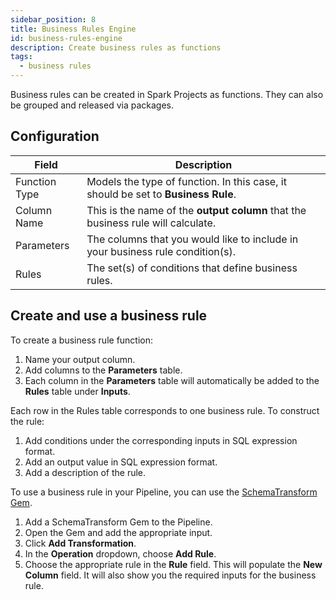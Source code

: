 ```yaml
---
sidebar_position: 8
title: Business Rules Engine
id: business-rules-engine
description: Create business rules as functions
tags:
  - business rules
---
```


Business rules can be created in Spark Projects as functions. They can also be grouped and released via packages.

## Configuration

| Field         | Description                                                                       |
| ------------- | --------------------------------------------------------------------------------- |
| Function Type | Models the type of function. In this case, it should be set to **Business Rule**. |
| Column Name   | This is the name of the **output column** that the business rule will calculate.  |
| Parameters    | The columns that you would like to include in your business rule condition(s).    |
| Rules         | The set(s) of conditions that define business rules.                              |

## Create and use a business rule

To create a business rule function:

1. Name your output column.
1. Add columns to the **Parameters** table.
1. Each column in the **Parameters** table will automatically be added to the **Rules** table under **Inputs**.

Each row in the Rules table corresponds to one business rule. To construct the rule:

1. Add conditions under the corresponding inputs in SQL expression format.
1. Add an output value in SQL expression format.
1. Add a description of the rule.

To use a business rule in your Pipeline, you can use the [SchemaTransform Gem](docs/Spark/gems/transform/schema-transform.md).

1. Add a SchemaTransform Gem to the Pipeline.
1. Open the Gem and add the appropriate input.
1. Click **Add Transformation**.
1. In the **Operation** dropdown, choose **Add Rule**.
1. Choose the appropriate rule in the **Rule** field. This will populate the **New Column** field. It will also show you the required inputs for the business rule.
